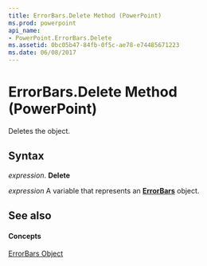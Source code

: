 ```yaml
---
title: ErrorBars.Delete Method (PowerPoint)
ms.prod: powerpoint
api_name:
- PowerPoint.ErrorBars.Delete
ms.assetid: 0bc05b47-84fb-0f5c-ae78-e74485671223
ms.date: 06/08/2017
---
```



# ErrorBars.Delete Method (PowerPoint)

Deletes the object.


## Syntax

 _expression_. **Delete**

 _expression_ A variable that represents an **[ErrorBars](PowerPoint.ErrorBars.md)** object.


## See also


#### Concepts


[ErrorBars Object](PowerPoint.ErrorBars.md)


